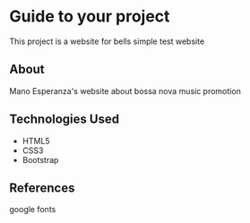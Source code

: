 # Guide to your project 
This project is a website for bells simple test website 
 
## About 
Mano Esperanza's website about bossa nova music promotion
 
 
## Technologies Used 
- HTML5 
- CSS3 
- Bootstrap 
 
## References 
google fonts 